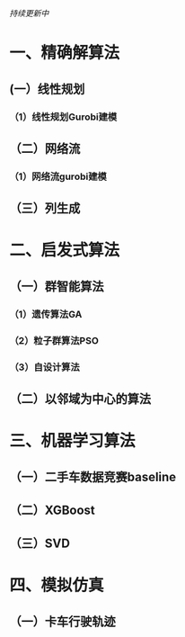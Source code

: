 *持续更新中*
# 一、精确解算法 #
## (一）线性规划 ##
### （1）线性规划Gurobi建模 ###
## （二）网络流 ##
### （1）网络流gurobi建模 ###
## （三）列生成 ##
# 二、启发式算法 #
## （一）群智能算法 ##
### （1）遗传算法GA ###
### （2）粒子群算法PSO ###
### （3）自设计算法 ###
## （二）以邻域为中心的算法 ##
# 三、机器学习算法 #
## （一）二手车数据竞赛baseline ##
## （二）XGBoost ##
## （三）SVD ##
# 四、模拟仿真 #
## （一）卡车行驶轨迹 ##